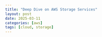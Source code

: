 ```yaml
---
title: "Deep Dive on AWS Storage Services"
layout: post
date: 2025-03-11
categories: [aws]
tags: [cloud, storage]
---
```



